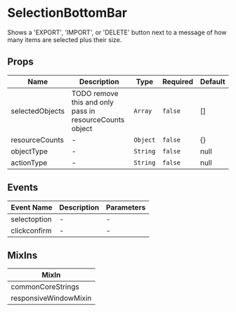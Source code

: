 # SelectionBottomBar

Shows a 'EXPORT', 'IMPORT', or 'DELETE' button next to a message of how many items are selected plus their size.

## Props

<!-- @vuese:SelectionBottomBar:props:start -->
|Name|Description|Type|Required|Default|
|---|---|---|---|---|
|selectedObjects|TODO remove this and only pass in resourceCounts object|`Array`|`false`|[]|
|resourceCounts|-|`Object`|`false`|{}|
|objectType|-|`String`|`false`|null|
|actionType|-|`String`|`false`|null|

<!-- @vuese:SelectionBottomBar:props:end -->


## Events

<!-- @vuese:SelectionBottomBar:events:start -->
|Event Name|Description|Parameters|
|---|---|---|
|selectoption|-|-|
|clickconfirm|-|-|

<!-- @vuese:SelectionBottomBar:events:end -->


## MixIns

<!-- @vuese:SelectionBottomBar:mixIns:start -->
|MixIn|
|---|
|commonCoreStrings|
|responsiveWindowMixin|

<!-- @vuese:SelectionBottomBar:mixIns:end -->
